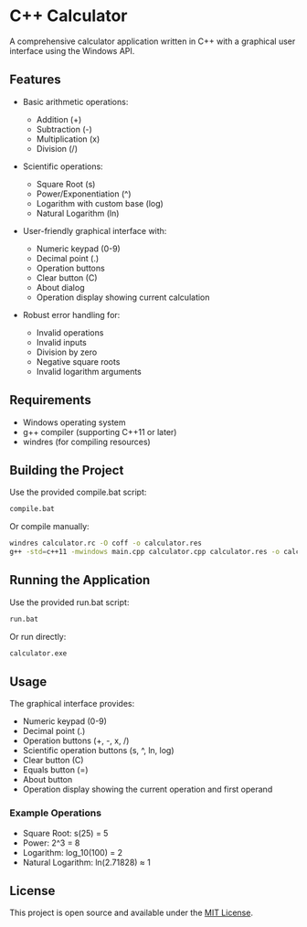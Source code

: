 # C++ Calculator

A comprehensive calculator application written in C++ with a graphical user interface using the Windows API.

## Features

- Basic arithmetic operations:
  - Addition (+)
  - Subtraction (-)
  - Multiplication (x)
  - Division (/)
  
- Scientific operations:
  - Square Root (s)
  - Power/Exponentiation (^)
  - Logarithm with custom base (log)
  - Natural Logarithm (ln)

- User-friendly graphical interface with:
  - Numeric keypad (0-9)
  - Decimal point (.)
  - Operation buttons
  - Clear button (C)
  - About dialog
  - Operation display showing current calculation

- Robust error handling for:
  - Invalid operations
  - Invalid inputs
  - Division by zero
  - Negative square roots
  - Invalid logarithm arguments

## Requirements

- Windows operating system
- g++ compiler (supporting C++11 or later)
- windres (for compiling resources)

## Building the Project

Use the provided compile.bat script:

```bash
compile.bat
```

Or compile manually:

```bash
windres calculator.rc -O coff -o calculator.res
g++ -std=c++11 -mwindows main.cpp calculator.cpp calculator.res -o calculator.exe
```

## Running the Application

Use the provided run.bat script:

```bash
run.bat
```

Or run directly:

```bash
calculator.exe
```

## Usage

The graphical interface provides:
- Numeric keypad (0-9)
- Decimal point (.)
- Operation buttons (+, -, x, /)
- Scientific operation buttons (s, ^, ln, log)
- Clear button (C)
- Equals button (=)
- About button
- Operation display showing the current operation and first operand

### Example Operations

- Square Root: s(25) = 5
- Power: 2^3 = 8
- Logarithm: log_10(100) = 2
- Natural Logarithm: ln(2.71828) ≈ 1

## License

This project is open source and available under the [MIT License](LICENSE). 